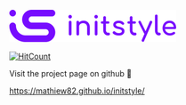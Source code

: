 ![](images/logo-violet-min.png)



[![HitCount](http://hits.dwyl.com/Mathiew82/initstyle.svg)](http://hits.dwyl.com/Mathiew82/initstyle)

Visit the project page on github 🚀

https://mathiew82.github.io/initstyle/
